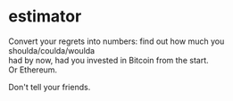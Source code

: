 # estimator

Convert your regrets into numbers: find out how much you shoulda/coulda/woulda  
had by now, had you invested in Bitcoin from the start.  
Or Ethereum.

Don't tell your friends.
